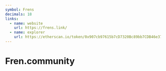 ```yaml
---
symbol: Frens
decimals: 18
links:
  - name: website
    url: https://frens.link/
  - name: explorer
    url: https://etherscan.io/token/0x907cb97615b7cD7320Bc89bb7CDB46e37432eBe7
---
```


# Fren.community
